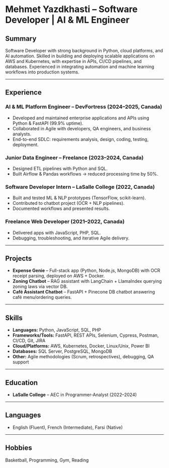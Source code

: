 # Mehmet Yazdkhasti – Software Developer | AI & ML Engineer

## Summary
Software Developer with strong background in Python, cloud platforms, and AI automation. Skilled in building and deploying scalable applications on AWS and Kubernetes, with expertise in APIs, CI/CD pipelines, and databases. Experienced in integrating automation and machine learning workflows into production systems.

---

## Experience

### AI & ML Platform Engineer – DevFortress (2024–2025, Canada)
- Developed and maintained enterprise applications and APIs using Python & FastAPI (99.9% uptime).
- Collaborated in Agile with developers, QA engineers, and business analysts.
- End-to-end SDLC: requirements analysis, design, coding, testing, deployment.

### Junior Data Engineer – Freelance (2023–2024, Canada)
- Designed ETL pipelines with Python and SQL.
- Built Airflow & Pandas workflows → reduced processing time by 50%.

### Software Developer Intern – LaSalle College (2022, Canada)
- Built and tested ML & NLP prototypes (TensorFlow, scikit-learn).
- Contributed to chatbot project (OCR + NLP pipelines).
- Documented workflows and presented results.

### Freelance Web Developer (2021–2022, Canada)
- Delivered apps with JavaScript, PHP, SQL.
- Debugging, troubleshooting, and iterative Agile delivery.

---

## Projects

- **Expense Genie** – Full-stack app (Python, Node.js, MongoDB) with OCR receipt parsing, deployed on AWS + Docker.
- **Zoning Chatbot** – RAG assistant with LangChain + LlamaIndex querying zoning laws via vector DB.
- **Café Assistant Chatbot** – FastAPI + Pinecone DB chatbot answering café menu/ordering queries.

---

## Skills
- **Languages:** Python, JavaScript, SQL, PHP  
- **Frameworks/Tools:** FastAPI, REST APIs, Selenium, Cypress, Postman, CI/CD, Git, JIRA  
- **Cloud/Platforms:** AWS, Kubernetes, Docker, Linux/Unix, Power BI  
- **Databases:** SQL Server, PostgreSQL, MongoDB  
- **Other:** Agile methodologies (Scrum, retrospectives), debugging, QA support

---

## Education
- **LaSalle College** – AEC in Programmer-Analyst (2022–2024)

---

## Languages
- English (Fluent), French (Intermediate), Farsi (Native)

---

## Hobbies
Basketball, Programming, Gym, Reading
